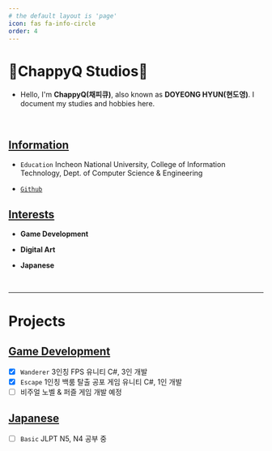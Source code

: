 ```yaml
---
# the default layout is 'page'
icon: fas fa-info-circle
order: 4
---
```



# **🍮ChappyQ Studios🍮**     
- Hello, I'm **ChappyQ(채피큐)**, also known as **DOYEONG HYUN(현도영)**. I document my studies and hobbies here.


&nbsp;
&nbsp;
&nbsp;

## <u>Information</u>
-  `Education` Incheon National University, College of Information Technology, Dept. of Computer Science & Engineering

  
- [`Github`](https://github.com/ChappyQ) 


## <u>Interests</u>
- **Game Development**    

- **Digital Art**    

- **Japanese**


&nbsp;
&nbsp;
&nbsp;

--------------------------------
# **Projects**


## <u>Game Development</u>
- [x] `Wanderer` 3인칭 FPS 유니티 C#, 3인 개발
- [x] `Escape` 1인칭 백룸 탈출 공포 게임 유니티 C#, 1인 개발
- [ ] 비주얼 노벨 & 퍼즐 게임 개발 예정

## <u>Japanese</u>
- [ ] `Basic` JLPT N5, N4 공부 중
